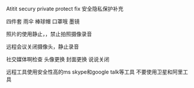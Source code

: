 Atitit secury private protect fix 安全隐私保护补充 


四件套 雨伞 棒球帽 口罩哦 墨镜

照片的使用静止，，禁止拍照摄像录音

远程会议关闭摄像头，静止录音

社交媒体啊检查
头像更换 封面更换
说说关闭

远程工具使用安全性高的ms skype和google talk等工具
不要使用卫星和阿里工具
